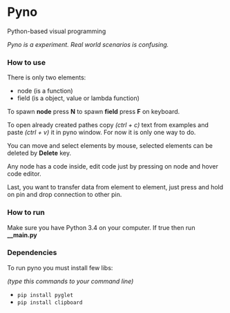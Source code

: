 # Pyno
Python-based visual programming

*Pyno is a experiment. Real world scenarios is confusing.*

### How to use
There is only two elements:
- node (is a function)
- field (is a object, value or lambda function)

To spawn **node** press **N** to spawn **field** press **F** on keyboard.

To open already created pathes copy *(ctrl + c)* text from examples and paste *(ctrl + v)* it in pyno window. For now it is only one way to do.

You can move and select elements by mouse, selected elements can be deleted by **Delete** key.

Any node has a code inside, edit code just by pressing on node and hover code editor.

Last, you want to transfer data from element to element, just press and hold on pin and drop connection to other pin.

### How to run
Make sure you have Python 3.4 on your computer. If true then run **__main.py**

### Dependencies
To run pyno you must install few libs:

*(type this commands to your command line)*

* ```pip install pyglet```
* ```pip install clipboard```
